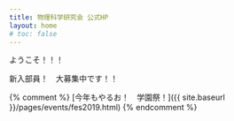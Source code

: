 ```yaml
---
title: 物理科学研究会 公式HP
layout: home
# toc: false
---
```


ようこそ！！！

新入部員！　大募集中です！！

{% comment %}
[今年もやるお！　学園祭！]({{ site.baseurl }}/pages/events/fes2019.html)
{% endcomment %}